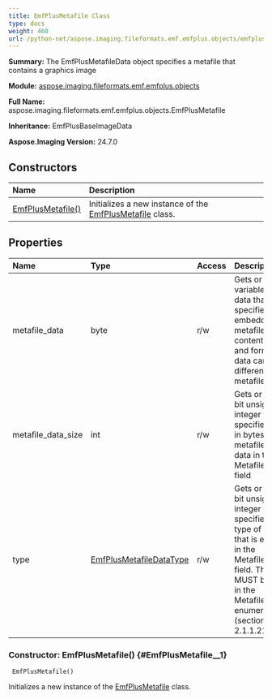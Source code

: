 ```yaml
---
title: EmfPlusMetafile Class
type: docs
weight: 460
url: /python-net/aspose.imaging.fileformats.emf.emfplus.objects/emfplusmetafile/
---
```


**Summary:** The EmfPlusMetafileData object specifies a metafile that contains a graphics image

**Module:** [aspose.imaging.fileformats.emf.emfplus.objects](/imaging/python-net/aspose.imaging.fileformats.emf.emfplus.objects/)

**Full Name:** aspose.imaging.fileformats.emf.emfplus.objects.EmfPlusMetafile

**Inheritance:** EmfPlusBaseImageData

**Aspose.Imaging Version:** 24.7.0

## **Constructors**
| **Name** | **Description** |
| :- | :- |
| [EmfPlusMetafile()](#EmfPlusMetafile__1) | Initializes a new instance of the [EmfPlusMetafile](/imaging/python-net/aspose.imaging.fileformats.emf.emfplus.objects/emfplusmetafile/) class. |
## **Properties**
| **Name** | **Type** | **Access** | **Description** |
| :- | :- | :- | :- |
| metafile_data | byte | r/w | Gets or sets variable-length data that specifies the embedded metafile. The content <br/>            and format of the data can be different for each metafile type. |
| metafile_data_size | int | r/w | Gets or sets 32-bit unsigned integer that specifies the size in bytes of the metafile <br/>            data in the MetafileData field |
| type | [EmfPlusMetafileDataType](/imaging/python-net/aspose.imaging.fileformats.emf.emfplus.consts/emfplusmetafiledatatype/) | r/w | Gets or sets 32-bit unsigned integer that specifies the type of metafile that is embedded<br/>             in the MetafileData field. This value MUST be defined in the MetafileDataType<br/>             enumeration (section 2.1.1.21). |


### Constructor: EmfPlusMetafile() {#EmfPlusMetafile__1}


```
 EmfPlusMetafile() 
```

Initializes a new instance of the [EmfPlusMetafile](/imaging/python-net/aspose.imaging.fileformats.emf.emfplus.objects/emfplusmetafile/) class.

